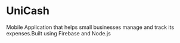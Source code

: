 # UniCash
Mobile Application that helps small businesses manage and track its expenses.Built using Firebase and Node.js 
